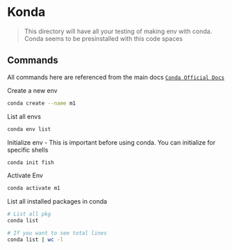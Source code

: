# Konda

> This directory will have all your testing of making env with conda. Conda seems to be presinstalled with this code spaces

## Commands 

All commands here are referenced from the main docs [`Conda Official Docs`](https://conda.io/projects/conda/en/latest/user-guide/tasks/manage-environments.html#viewing-a-list-of-your-environments)

Create a new env 
```sh 
conda create --name m1
```

List all envs 
```sh 
conda env list 
```

Initialize env - This is important before using conda. You can initialize for specific shells 
```sh
conda init fish
```


Activate Env 
```sh 
conda activate m1
```

List all installed packages in conda 
```sh 
# List all pkg
conda list

# If you want to see total lines 
conda list | wc -l 
```